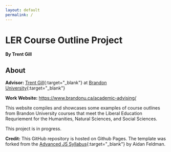 ```yaml
---
layout: default
permalink: /
---
```


# LER Course Outline Project

**By Trent Gill**

## About

**Advisor:** [Trent Gill](http://trentgill.ca/){:target="_blank"} at [Brandon University](http://brandonu.ca/){:target="_blank"}

**Work Website:** https://www.brandonu.ca/academic-advising/

This website compiles and showcases some examples of course outlines from Brandon University courses that meet the Liberal Education Requriement for the Humanities, Natural Sciences, and Social Sciences.

This project is in progress. 

**Credit:** This GitHub repository is hosted on Github Pages. The template was forked from the [Advanced JS Syllabus](https://github.com/advanced-js/syllabus){:target="_blank"} by Aidan Feldman. 

